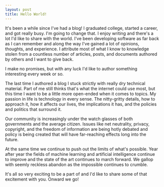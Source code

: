 ```yaml
---
layout: post
title: Hello World! 
---
```


It's been a while since I've had a blog! I graduated college, started
a career, and got really busy. I'm going to change that. I
enjoy writing and there's a lot I'd like to share with the world. I've
been developing software as far back as I can remember and along the way I've
gained a lot of opinions, thoughts, and experience. I attribute most
of what I know to knowledge stolen from a countless number of articles, posts,
and documents authored by others and I want to give back.

I make no promises, but with any luck I'd like to author something interesting
every week or so.

The last time I authored a blog I stuck strictly with really dry technical material.
Part of me still thinks that's what the internet could use most, but this time I
want to be a little more open-ended when it comes to topics. My passion in life is
technology in every sense. The nitty-gritty details, how to approach it, how it affects
our lives, the implications it has, and the policies and politics that surround it.

Our community is increasingly under the watch 
glasses of both governments and the average citizen. Issues like net neutrality,
privacy, copyright, and the freedom of information are being hotly debated and policy
is being created that will have far-reaching effects long into the future. 

At the same time we continue to push out the limits of what's possible. Year after year
the fields of machine learning and artificial intelligence continue to improve and the
state of the art continues to march forward. We gallop with seemly reckless abandon
as the impossible continues to crumble.

It's all so very exciting to be a part of and I'd like to share some of that excitement with
you. Onward we go!

